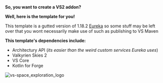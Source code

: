 **So, you want to create a VS2 addon?**

__Well, here is the template for you!__

This template is a gutted version of 1.18.2 [Eureka](https://github.com/ValkyrienSkies/Eureka)
so some stuff may be left over that you wont necessarily make use of such as publishing to VS Maven

__This template's dependencies include:__
- Architectury API (*its easier than the weird custom services Eureka uses*)
- Valkyrien Skies 2
- VS Core
- Kotlin for Forge

![vs-space_exploration_logo]([https://cdn.discordapp.com/icons/1222085170086281366/183411af2ed78f0677422ca601cf53f3.webp?size=100])

